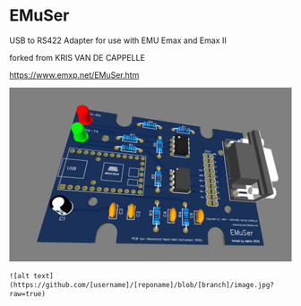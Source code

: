 # EMuSer

USB to RS422 Adapter for use with EMU Emax and Emax II

forked from KRIS VAN DE CAPPELLE 

https://www.emxp.net/EMuSer.htm

![pcb](https://github.com/futschikato/EMuSer/blob/main/emuser_pcb.png?raw=true)



```
![alt text](https://github.com/[username]/[reponame]/blob/[branch]/image.jpg?raw=true)
```
